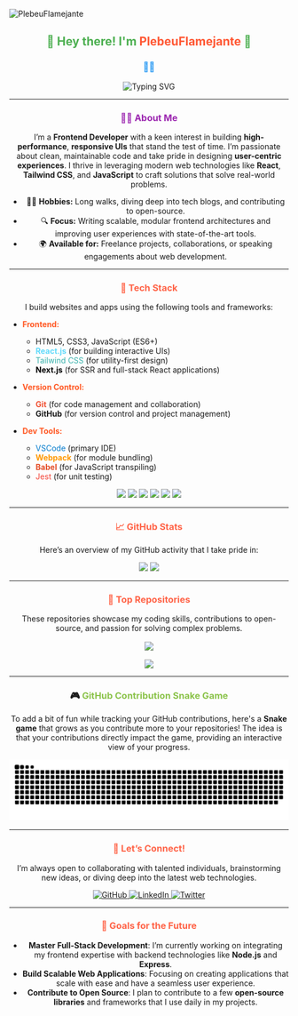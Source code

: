<p align="left">
  <img src="https://komarev.com/ghpvc/?username=PlebeuFlamejante&label=Profile%20views&color=0e75b6&style=flat" alt="PlebeuFlamejante" />
</p>
<div align="center">
 
## <span style="color: #4CAF50;">🌟 Hey there! I'm <span style="color: #FF5733;">**PlebeuFlamejante**</span> 🌟</span>

### <span style="color: #2196F3;">👨‍💻<p align="center">
  <img src="https://readme-typing-svg.demolab.com?font=Fira+Code&duration=2000&pause=1000&center=true&vCenter=true&width=435&lines=Frontend+Developer;Code.+Design.+Build.;Let%E2%80%99s+walk+and+work+together+%F0%9F%91%A9%E2%80%8D%F0%9F%92%BB" alt="Typing SVG" />
</p></span>  

---

### <span style="color: #9C27B0;">🧑‍💻 **About Me**</span>

I’m a **Frontend Developer** with a keen interest in building **high-performance**, **responsive UIs** that stand the test of time. I’m passionate about clean, maintainable code and take pride in designing **user-centric experiences**. I thrive in leveraging modern web technologies like **React**, **Tailwind CSS**, and **JavaScript** to craft solutions that solve real-world problems.

- 🚶‍♂️ **Hobbies:** Long walks, diving deep into tech blogs, and contributing to open-source.  
- 🔍 **Focus:** Writing scalable, modular frontend architectures and improving user experiences with state-of-the-art tools.  
- 🌍 **Available for:** Freelance projects, collaborations, or speaking engagements about web development.

---

</div>

<div align="center">

### <span style="color: #FF6347;">🚀 **Tech Stack**</span>

I build websites and apps using the following tools and frameworks:

</div>

- <span style="color: #FF5722;">**Frontend:**</span>
  - HTML5, CSS3, JavaScript (ES6+)
  - **<span style="color: #61DAFB;">React.js</span>** (for building interactive UIs)
  - <span style="color: #38B2AC;">Tailwind CSS</span> (for utility-first design)
  - **<span style="color: #000000;">Next.js</span>** (for SSR and full-stack React applications)

- <span style="color: #FF5722;">**Version Control:**</span>
  - **<span style="color: #F05032;">Git</span>** (for code management and collaboration)
  - **GitHub** (for version control and project management)

- <span style="color: #FF5722;">**Dev Tools:**</span>
  - <span style="color: #007ACC;">VSCode</span> (primary IDE)
  - **<span style="color: #FF9800;">Webpack</span>** (for module bundling)
  - **<span style="color: #E44D26;">Babel</span>** (for JavaScript transpiling)
  - <span style="color: #F44336;">Jest</span> (for unit testing)

<p align="center">
  <img src="https://img.shields.io/badge/HTML5-FF5722?style=flat-square&logo=html5&logoColor=white" />
  <img src="https://img.shields.io/badge/CSS3-0277BD?style=flat-square&logo=css3&logoColor=white" />
  <img src="https://img.shields.io/badge/JavaScript-FBC02D?style=flat-square&logo=javascript&logoColor=black" />
  <img src="https://img.shields.io/badge/React-61DAFB?style=flat-square&logo=react&logoColor=black" />
  <img src="https://img.shields.io/badge/Tailwind%20CSS-38B2AC?style=flat-square&logo=tailwind-css&logoColor=white" />
  <img src="https://img.shields.io/badge/Git-F05032?style=flat-square&logo=git&logoColor=white" />
</p>

---

<div align="center">

### <span style="color: #FF6347;">📈 **GitHub Stats**</span>

Here’s an overview of my GitHub activity that I take pride in:

</div>

<p align="center">
  <img src="https://github-readme-stats.vercel.app/api?username=PlebeuFlamejante&show_icons=true&theme=radical" width="400"/>
  <img src="https://github-readme-streak-stats.herokuapp.com?user=PlebeuFlamejante&theme=radical&hide_border=true" width="400"/>
</p>

---

<div align="center">



### <span style="color: #FF6347;">📌 **Top Repositories**</span>




These repositories showcase my coding skills, contributions to open-source, and passion for solving complex problems.

</div>

<p align="center">
  <a href="https://github.com/PlebeuFlamejante/awesome-llm-apps" target="_blank">
    <img align="center" src="https://github-readme-stats.vercel.app/api/pin/?username=PlebeuFlamejante&repo=awesome-llm-apps&theme=blue-green" width="380"/>
  </a>
</p>

<p align="center">
  <a href="https://github.com/PlebeuFlamejante/context-engineering-intro" target="_blank">
    <img align="center" src="https://github-readme-stats.vercel.app/api/pin/?username=PlebeuFlamejante&repo=context-engineering-intro&theme=blue-green" width="380"/>
  </a>
</p>

---

<div align="center">

### 🎮 <span style="color: #8BC34A;">**GitHub Contribution Snake Game**</span>  
To add a bit of fun while tracking your GitHub contributions, here's a **Snake game** that grows as you contribute more to your repositories! The idea is that your contributions directly impact the game, providing an interactive view of your progress.

</div>

<p align="center">
  <img src="https://raw.githubusercontent.com/Platane/snk/output/github-contribution-grid-snake.svg" alt="GitHub Contribution Snake Game" />
</p>

---

<div align="center">

### <span style="color: #FF6347;">📣 **Let’s Connect!**</span>

I’m always open to collaborating with talented individuals, brainstorming new ideas, or diving deep into the latest web technologies.

</div>

<p align="center">
  <a href="https://github.com/PlebeuFlamejante" target="_blank">
    <img alt="GitHub" src="https://img.shields.io/badge/GitHub-100000?style=for-the-badge&logo=github&logoColor=white" />
  </a>
  <a href="https://www.linkedin.com/in/PlebeuFlamejante" target="_blank">
    <img alt="LinkedIn" src="https://img.shields.io/badge/LinkedIn-0e76a8?style=for-the-badge&logo=linkedin&logoColor=white" />
  </a>
  <a href="https://twitter.com/PlebeuFlamejante" target="_blank">
    <img alt="Twitter" src="https://img.shields.io/badge/Twitter-1DA1F2?style=for-the-badge&logo=twitter&logoColor=white" />
  </a>
</p>

---

<div align="center">

### <span style="color: #FF6347;">🎯 **Goals for the Future**</span>

- **Master Full-Stack Development**: I’m currently working on integrating my frontend expertise with backend technologies like **Node.js** and **Express**.  
- **Build Scalable Web Applications**: Focusing on creating applications that scale with ease and have a seamless user experience.  
- **Contribute to Open Source**: I plan to contribute to a few **open-source libraries** and frameworks that I use daily in my projects.

</div>

